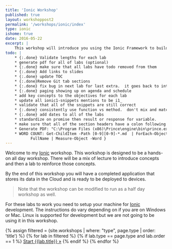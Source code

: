 ```yaml
---
title: 'Ionic Workshop'
published: true
layout: workshoppost2
permalink: '/workshops/ionic/index'
type: ionic
ishome: true
date: 2016-05-22
excerpt: |
    This workshop will introduce you using the Ionic Framework to build a hybrid mobile application that you can release through the Apple, Google and Microsoft stores.  The workshop will be a mix of lecture to introduce concepts and then a lab to reinforce those concepts.   By the end of this workshop you will have a completed application that stores its data in the Cloud and is ready to be deployed to devices.
todo: |
    * {:.done} Validate lengths for each lab
    * generate pdf for all of labs (optional)
    * {:.done} make sure that all labs have todo removed from them
    * {:.done} Add links to slides
    * {:.done} update TOC
    * {:.done}Remove Git tab sections
    * {:.done} fix bug in next lab for last extra.  it goes back to intro page.
    * {:.done} paging showing up on agenda and schedule
    * add key concepts to the objectives for each lab
    * update all ionic1-snippets mentions to be i1_
    * validate that all of the snippets are still correct
    * {:.done} consistently use function vs method.  don't mix and match when talking about javascript functions
    * {:.done} add dates to all of the labs
    * standardize on promise then result or response for variable.
    * make sure that all of the section headers have a colon following the numbers.
    * Generate PDF: "C:\Program Files (x86)\Prince\engine\bin\prince.exe" --javascript --input-list=../../.. /_workshops/ionic/FileList.txt -o ionic-ws.pdf --media=print --style=http://localhost:4000 /workshop.css --style=http:///maxcdn.bootstrapcdn.com/font-awesome/4.2.0/css/font-awesome. min.css
    * WORD COUNT: Get-ChildItem -Path [0-9][0-9]-*.md  | ForEach-Object { Get-Content $_.
           FullName | Measure-Object -Word }
---
```


Welcome to my [Ionic](http://ionicframework.com) workshop.  This workshop is designed to be a hands-on all day workshop.  There will be a mix of lecture to introduce concepts and then a lab to reinforce those concepts.

  By the end of this workshop you will have a completed application that stores its data in the Cloud and is ready to be deployed to devices.

> Note that the workshop can be modified to run as a half day workshop as well.

For these labs to work you need to setup your machine for [Ionic](http://ionicframework.com) development.  The instructions do vary depending on if you are on Windows or Mac.  Linux is supported for development but we are not going to be using it in this workshop.

<div class="more-link">
<p>

{% assign filtered = (site.workshops | where: "type", page.type | order: 'title') %} 
{% for lab in filtered %}
{% if lab.type == page.type and lab.order == 1 %}
<a href="{{lab.url}}">Start {{lab.title}} &raquo;</a>
{% endif %}
{% endfor %}
</p>
</div>
